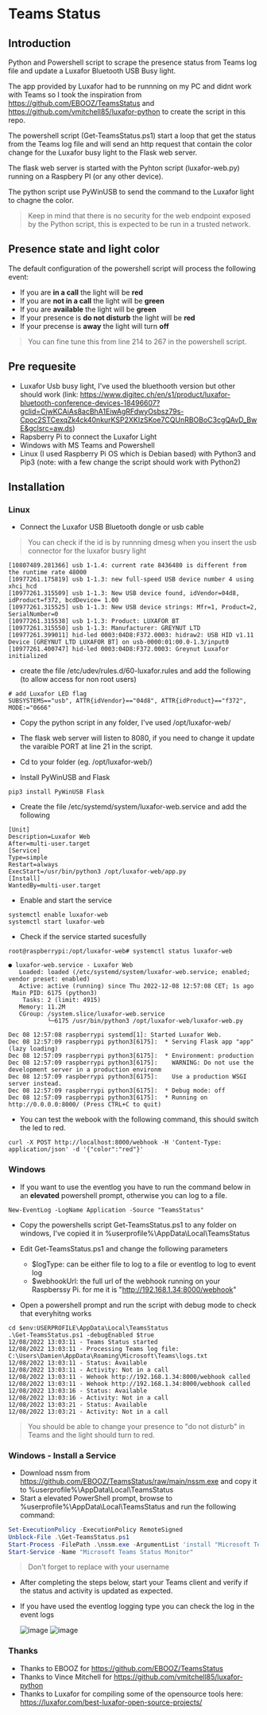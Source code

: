 # Teams Status

## Introduction

Python and Powershell script to scrape the presence status from Teams log file and update a Luxafor Bluetooth USB Busy light.

The app provided by Luxafor had to be runnning on my PC and didnt work with Teams so I took the inspiration from https://github.com/EBOOZ/TeamsStatus and https://github.com/vmitchell85/luxafor-python to create the script in this repo.

The powershell script (Get-TeamsStatus.ps1) start a loop that get the status from the Teams log file and will send an http request that contain the color change for the Luxafor busy light to the Flask web server.

The flask web server is started with the Pyhton script (luxafor-web.py) running on a Raspbery PI (or any other device).

The python script use PyWinUSB to send the command to the Luxafor light to chagne the color.

> Keep in mind that there is no security for the web endpoint exposed by the Python script, this is expected to be run in a trusted network.

## Presence state and light color

The default configuration of the powershell script will process the following event:

- If you are **in a call** the light will be **red**
- If you are **not in a call** the light will be **green**
- If you are **available** the light will be **green**
- If your presence is **do not disturb** the light will be **red**
- If your precense is **away** the light will turn **off**

> You can fine tune this from line 214 to 267 in the powershell script.

## Pre requesite

- Luxafor Usb busy light, I've used the bluethooth version but other should work (link: https://www.digitec.ch/en/s1/product/luxafor-bluetooth-conference-devices-18496607?gclid=CjwKCAiAs8acBhA1EiwAgRFdwyOsbsz79s-Cpoc2STCexqZk4ck40nkurKSP2XKIzSKoe7CQUnRBOBoC3cgQAvD_BwE&gclsrc=aw.ds)
- Rapsberry Pi to connect the Luxafor Light
- Windows with MS Teams and Powershell
- Linux (I used Raspberry Pi OS which is Debian based) with Python3 and Pip3 (note: with a few change the script should work with Python2)

## Installation

### Linux

- Connect the Luxafor USB Bluetooth dongle or usb cable

> You can check if the id is by runnning dmesg when you insert the usb connector for the luxafor busry light

```
[10807489.281366] usb 1-1.4: current rate 8436480 is different from the runtime rate 48000
[10977261.175819] usb 1-1.3: new full-speed USB device number 4 using xhci_hcd
[10977261.315509] usb 1-1.3: New USB device found, idVendor=04d8, idProduct=f372, bcdDevice= 1.00
[10977261.315525] usb 1-1.3: New USB device strings: Mfr=1, Product=2, SerialNumber=0
[10977261.315538] usb 1-1.3: Product: LUXAFOR BT
[10977261.315550] usb 1-1.3: Manufacturer: GREYNUT LTD
[10977261.399011] hid-led 0003:04D8:F372.0003: hidraw2: USB HID v1.11 Device [GREYNUT LTD LUXAFOR BT] on usb-0000:01:00.0-1.3/input0
[10977261.400747] hid-led 0003:04D8:F372.0003: Greynut Luxafor initialized
```

- create the file /etc/udev/rules.d/60-luxafor.rules and add the following (to allow access for non root users)

```
# add Luxafor LED flag
SUBSYSTEMS=="usb", ATTR{idVendor}=="04d8", ATTR{idProduct}=="f372", MODE:="0666"
```
- Copy the python script in any folder, I've used /opt/luxafor-web/
- The flask web server will listen to 8080, if you need to change it update the varaible PORT at line 21 in the script.

- Cd to your folder (eg. /opt/luxafor-web/)

- Install PyWinUSB and Flask

```
pip3 install PyWinUSB Flask
```

- Create the file /etc/systemd/system/luxafor-web.service and add the following

```
[Unit]
Description=Luxafor Web
After=multi-user.target
[Service]
Type=simple
Restart=always
ExecStart=/usr/bin/python3 /opt/luxafor-web/app.py
[Install]
WantedBy=multi-user.target
```
- Enable and start the service

```
systemctl enable luxafor-web
systemctl start luxafor-web
```

- Check if the service started sucesfully

```
root@raspberrypi:/opt/luxafor-web# systemctl status luxafor-web

● luxafor-web.service - Luxafor Web
   Loaded: loaded (/etc/systemd/system/luxafor-web.service; enabled; vendor preset: enabled)
   Active: active (running) since Thu 2022-12-08 12:57:08 CET; 1s ago
 Main PID: 6175 (python3)
    Tasks: 2 (limit: 4915)
   Memory: 11.2M
   CGroup: /system.slice/luxafor-web.service
           └─6175 /usr/bin/python3 /opt/luxafor-web/luxafor-web.py

Dec 08 12:57:08 raspberrypi systemd[1]: Started Luxafor Web.
Dec 08 12:57:09 raspberrypi python3[6175]:  * Serving Flask app "app" (lazy loading)
Dec 08 12:57:09 raspberrypi python3[6175]:  * Environment: production
Dec 08 12:57:09 raspberrypi python3[6175]:    WARNING: Do not use the development server in a production environm
Dec 08 12:57:09 raspberrypi python3[6175]:    Use a production WSGI server instead.
Dec 08 12:57:09 raspberrypi python3[6175]:  * Debug mode: off
Dec 08 12:57:09 raspberrypi python3[6175]:  * Running on http://0.0.0.0:8000/ (Press CTRL+C to quit)
```
- You can test the webook with the following command, this should switch the led to red.

```
curl -X POST http://localhost:8000/webhook -H 'Content-Type: application/json' -d '{"color":"red"}'
```

### Windows

- If you want to use the eventlog you have to run the command below in an **elevated** powershell prompt, otherwise you can log to a file.
```
New-EventLog -LogName Application -Source "TeamsStatus"
```
- Copy the powershells script Get-TeamsStatus.ps1 to any folder on windows, I've copied it in  %userprofile%\AppData\Local\TeamsStatus

- Edit Get-TeamsStatus.ps1 and change the following parameters
  - $logType: can be either file to log to a file or eventlog to log to event log
  - $webhookUrl: the full url of the webhook running on your Raspberssy Pi. for me it is "http://192.168.1.34:8000/webhook"

- Open a powershell prompt and run the script with debug mode to check that everyhitng works
```
cd $env:USERPROFILE\AppData\Local\TeamsStatus
.\Get-TeamsStatus.ps1 -debugEnabled $true
12/08/2022 13:03:11 - Teams Status started
12/08/2022 13:03:11 - Processing Teams log file: C:\Users\Damien\AppData\Roaming\Microsoft\Teams\logs.txt
12/08/2022 13:03:11 - Status: Available
12/08/2022 13:03:11 - Activity: Not in a call
12/08/2022 13:03:11 - Wehook http://192.168.1.34:8000/webhook called
12/08/2022 13:03:11 - Wehook http://192.168.1.34:8000/webhook called
12/08/2022 13:03:16 - Status: Available
12/08/2022 13:03:16 - Activity: Not in a call
12/08/2022 13:03:21 - Status: Available
12/08/2022 13:03:21 - Activity: Not in a call
```

> You should be able to change your presence to "do not disturb" in Teams and the light should turn to red.

### Windows - Install a Service

- Download nssm from https://github.com/EBOOZ/TeamsStatus/raw/main/nssm.exe and copy it to %userprofile%\AppData\Local\TeamsStatus
- Start a elevated PowerShell prompt, browse to %userprofile%\AppData\Local\TeamsStatus and run the following command:
```powershell
Set-ExecutionPolicy -ExecutionPolicy RemoteSigned
Unblock-File .\Get-TeamsStatus.ps1
Start-Process -FilePath .\nssm.exe -ArgumentList 'install "Microsoft Teams Status Monitor" "C:\Windows\System32\WindowsPowerShell\v1.0\powershell.exe" "-command "& { . C:\Users\<username>\AppData\Local\TeamsStatus\Get-TeamsStatus.ps1 }"" ' -NoNewWindow -Wait
Start-Service -Name "Microsoft Teams Status Monitor"
```
> Don't forget to replace <username> with your username
   
- After completing the steps below, start your Teams client and verify if the status and activity is updated as expected.
- If you have used the eventlog logging type you can check the log in the event logs
 
   ![image](https://user-images.githubusercontent.com/14148364/206443660-46362977-c3a1-45a0-ae83-36c9d3eb01ba.png)
   ![image](https://user-images.githubusercontent.com/14148364/206443689-c46b926a-e938-4275-82bd-566ce79135c4.png)

   
### Thanks
   
- Thanks to EBOOZ for https://github.com/EBOOZ/TeamsStatus
- Thanks to Vince Mitchell for https://github.com/vmitchell85/luxafor-python
- Thanks to Luxafor for compiling some of the opensource tools here: https://luxafor.com/best-luxafor-open-source-projects/
   
   
